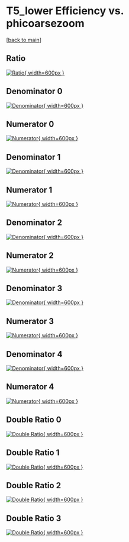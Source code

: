 # T5_lower Efficiency vs. phicoarsezoom

[[back to main](./)]



## Ratio

[![Ratio](../mtv/var/T5_lower_vtr_13_-1_eff_phicoarsezoom.png){ width=600px }](../mtv/var/T5_lower_vtr_13_-1_eff_phicoarsezoom.pdf)

## Denominator 0

[![Denominator](../mtv/den/T5_lower_vtr_13_-1_eff_phicoarsezoom_den0.png){ width=600px }](../mtv/den/T5_lower_vtr_13_-1_eff_phicoarsezoom_den0.pdf)

## Numerator 0

[![Numerator](../mtv/num/T5_lower_vtr_13_-1_eff_phicoarsezoom_num0.png){ width=600px }](../mtv/num/T5_lower_vtr_13_-1_eff_phicoarsezoom_num0.pdf)

## Denominator 1

[![Denominator](../mtv/den/T5_lower_vtr_13_-1_eff_phicoarsezoom_den1.png){ width=600px }](../mtv/den/T5_lower_vtr_13_-1_eff_phicoarsezoom_den1.pdf)

## Numerator 1

[![Numerator](../mtv/num/T5_lower_vtr_13_-1_eff_phicoarsezoom_num1.png){ width=600px }](../mtv/num/T5_lower_vtr_13_-1_eff_phicoarsezoom_num1.pdf)

## Denominator 2

[![Denominator](../mtv/den/T5_lower_vtr_13_-1_eff_phicoarsezoom_den2.png){ width=600px }](../mtv/den/T5_lower_vtr_13_-1_eff_phicoarsezoom_den2.pdf)

## Numerator 2

[![Numerator](../mtv/num/T5_lower_vtr_13_-1_eff_phicoarsezoom_num2.png){ width=600px }](../mtv/num/T5_lower_vtr_13_-1_eff_phicoarsezoom_num2.pdf)

## Denominator 3

[![Denominator](../mtv/den/T5_lower_vtr_13_-1_eff_phicoarsezoom_den3.png){ width=600px }](../mtv/den/T5_lower_vtr_13_-1_eff_phicoarsezoom_den3.pdf)

## Numerator 3

[![Numerator](../mtv/num/T5_lower_vtr_13_-1_eff_phicoarsezoom_num3.png){ width=600px }](../mtv/num/T5_lower_vtr_13_-1_eff_phicoarsezoom_num3.pdf)

## Denominator 4

[![Denominator](../mtv/den/T5_lower_vtr_13_-1_eff_phicoarsezoom_den4.png){ width=600px }](../mtv/den/T5_lower_vtr_13_-1_eff_phicoarsezoom_den4.pdf)

## Numerator 4

[![Numerator](../mtv/num/T5_lower_vtr_13_-1_eff_phicoarsezoom_num4.png){ width=600px }](../mtv/num/T5_lower_vtr_13_-1_eff_phicoarsezoom_num4.pdf)

## Double Ratio 0

[![Double Ratio](../mtv/ratio/T5_lower_vtr_13_-1_eff_phicoarsezoom_ratio0.png){ width=600px }](../mtv/ratio/T5_lower_vtr_13_-1_eff_phicoarsezoom_ratio0.pdf)

## Double Ratio 1

[![Double Ratio](../mtv/ratio/T5_lower_vtr_13_-1_eff_phicoarsezoom_ratio1.png){ width=600px }](../mtv/ratio/T5_lower_vtr_13_-1_eff_phicoarsezoom_ratio1.pdf)

## Double Ratio 2

[![Double Ratio](../mtv/ratio/T5_lower_vtr_13_-1_eff_phicoarsezoom_ratio2.png){ width=600px }](../mtv/ratio/T5_lower_vtr_13_-1_eff_phicoarsezoom_ratio2.pdf)

## Double Ratio 3

[![Double Ratio](../mtv/ratio/T5_lower_vtr_13_-1_eff_phicoarsezoom_ratio3.png){ width=600px }](../mtv/ratio/T5_lower_vtr_13_-1_eff_phicoarsezoom_ratio3.pdf)

